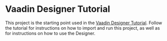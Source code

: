 # Vaadin Designer Tutorial

This project is the starting point used in the [Vaadin Designer Tutorial](https://vaadin.com/docs/latest/tools/designer/getting-started). Follow the tutorial for instructions on how to import and run this project, as well as for instructions on how to use the Designer.
